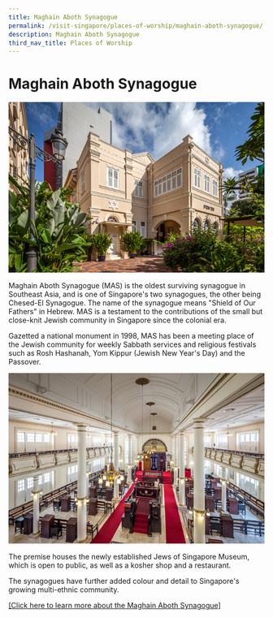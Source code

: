 ```yaml
---
title: Maghain Aboth Synagogue
permalink: /visit-singapore/places-of-worship/maghain-aboth-synagogue/
description: Maghain Aboth Synagogue
third_nav_title: Places of Worship
---
```

# Maghain Aboth Synagogue 
![](/images/Places%20of%20Worship/photo_maghain%20aboth%20synagogue%201.png)

Maghain Aboth Synagogue (MAS) is the oldest surviving synagogue in Southeast Asia, and is one of Singapore's two synagogues, the other being Chesed-El Synagogue. The name of the synagogue means "Shield of Our Fathers" in Hebrew. MAS is a testament to the contributions of the small but close-knit Jewish community in Singapore since the colonial era.

Gazetted a national monument in 1998, MAS has been a meeting place of the Jewish community for weekly Sabbath services and religious festivals such as Rosh Hashanah, Yom Kippur (Jewish New Year's Day) and the Passover.

![](/images/Places%20of%20Worship/photo_maghain%20aboth%20synagogue%202.png)

The premise houses the newly established Jews of Singapore Museum, which is open to public, as well as a kosher shop and a restaurant.

The synagogues have further added colour and detail to Singapore's growing multi-ethnic community.

<a href="https://singaporejews.com/maghain-aboth-synagogues/" target="_blank">[Click here to learn more about the Maghain Aboth Synagogue]</a>